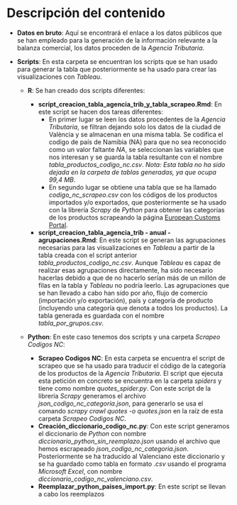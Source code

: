 # Descripción del contenido

- **Datos en bruto**: Aquí se encontrará el enlace a los datos públicos que se han empleado para la generación de la información relevante a la balanza comercial, los datos proceden de la *Agencia Tributaria*.

- **Scripts**: En esta carpeta se encuentran los scripts que se han usado para generar la tabla que posteriormente se ha usado para crear las visualizaciones con *Tableau*.

  - **R**: Se han creado dos scripts diferentes:
    - **script_creacion_tabla_agencia_trib_y_tabla_scrapeo.Rmd**: En este script se hacen dos tareas diferentes:
      - En primer lugar se leen los datos procedentes de la *Agencia Tributaria*, se filtran dejando solo los datos de la ciudad de València y se almacenan en una misma tabla. Se codifica el codigo de país de Namibia (NA) para que no sea reconocido como un valor faltante *NA*, se seleccionan las variables que nos interesan y se guarda la tabla resultante con el nombre *tabla_productos_codigo_nc.csv*. *Nota: Esta tabla no ha sido dejada en la carpeta de tablas generadas, ya que ocupa 99,4 MB*. 
      - En segundo lugar se obtiene una tabla que se ha llamado *codigo_nc_scrapeo.csv* con los códigos de los productos importados y/o exportados, que posteriormente se ha usado con la librería *Scrapy* de *Python* para obtener las categorías de los productos scrapeando la página [European Customs Portal](https://www.tariffnumber.com/).
    - **script_creacion_tabla_agencia_trib - anual - agrupaciones.Rmd**: En este script se generan las agrupaciones necesarias para las visualizaciones en *Tableau* a partir de la tabla creada con el script anterior *tabla_productos_codigo_nc.csv*. Aunque *Tableau* es capaz de realizar esas agrupaciones directamente, ha sido necesario hacerlas debido a que de no hacerlo serían más de un millón de filas en la tabla y *Tableau* no podría leerlo. Las agrupaciones que se han llevado a cabo han sido por año, flujo de comercio (importación y/o exportación), país y categoría de producto (incluyendo una categoría que denota a todos los productos). La tabla generada es guardada con el nombre *tabla_por_grupos.csv*.
    
  - **Python**: En este caso tenemos dos scripts y una carpeta *Scrapeo Codigos NC*:
    - **Scrapeo Codigos NC**: En esta carpeta se encuentra el script de scrapeo que se ha usado para traducir el código de la categoría de los productos de la *Agencia Tributaria*. El script que ejecuta esta petición en concreto se encuentra en la carpeta *spiders* y tiene como nombre *quotes_spider.py*. Con este script de la librería *Scrapy* generamos el archivo *json_codigo_nc_categoria.json*, para generarlo se usa el comando *scrapy crawl quotes -o quotes.json* en la raíz de esta carpeta *Scrapeo Codigos NC*.
    - **Creación_diccionario_codigo_nc.py**: Con este script generamos el diccionario de *Python* con nombre *diccionario_python_sin_reemplazo.json* usando el archivo que hemos escrapeado *json_codigo_nc_categoria.json*. Posteriormente se ha traducido al Valenciano este diccionario y se ha guardado como tabla en formato *.csv* usando el programa *Microsoft Excel*, con nombre *diccionario_codigo_nc_valenciano.csv*.
    - **Reemplazar_python_paises_import.py**: En este script se llevan a cabo los reemplazos 
